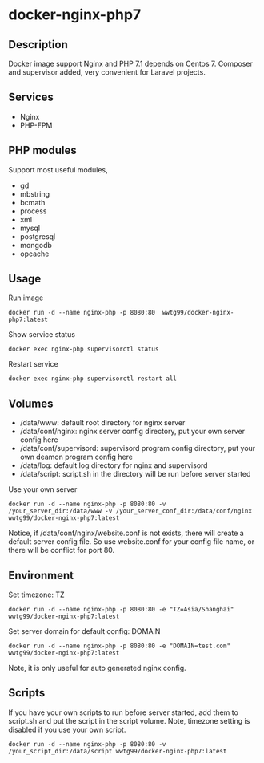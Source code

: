 # docker-nginx-php7

## Description
Docker image support Nginx and PHP 7.1 depends on Centos 7. Composer and supervisor added, very convenient for Laravel projects.

## Services
- Nginx
- PHP-FPM

## PHP modules
Support most useful modules,

- gd
- mbstring
- bcmath
- process
- xml
- mysql
- postgresql
- mongodb
- opcache

## Usage

Run image

```
docker run -d --name nginx-php -p 8080:80  wwtg99/docker-nginx-php7:latest
```


Show service status

```
docker exec nginx-php supervisorctl status
```


Restart service

```
docker exec nginx-php supervisorctl restart all
```

## Volumes
- /data/www: default root directory for nginx server
- /data/conf/nginx: nginx server config directory, put your own server config here
- /data/conf/supervisord: supervisord program config directory, put your own deamon program config here
- /data/log: default log directory for nginx and supervisord
- /data/script: script.sh in the directory will be run before server started

Use your own server
```
docker run -d --name nginx-php -p 8080:80 -v /your_server_dir:/data/www -v /your_server_conf_dir:/data/conf/nginx  wwtg99/docker-nginx-php7:latest
```

Notice, if /data/conf/nginx/website.conf is not exists, there will create a default server config file. So use website.conf for your config file name, or there will be conflict for port 80.

## Environment
Set timezone: TZ

```
docker run -d --name nginx-php -p 8080:80 -e "TZ=Asia/Shanghai"  wwtg99/docker-nginx-php7:latest
```

Set server domain for default config: DOMAIN

```
docker run -d --name nginx-php -p 8080:80 -e "DOMAIN=test.com"  wwtg99/docker-nginx-php7:latest
```

Note, it is only useful for auto generated nginx config. 


## Scripts
If you have your own scripts to run before server started, add them to script.sh and put the script in the script volume. Note, timezone setting is disabled if you use your own script. 

```
docker run -d --name nginx-php -p 8080:80 -v /your_script_dir:/data/script wwtg99/docker-nginx-php7:latest
```
